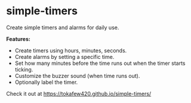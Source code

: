 # simple-timers

Create simple timers and alarms for daily use.

**Features:**
- Create timers using hours, minutes, seconds.
- Create alarms by setting a specific time.
- Set how many minutes before the time runs out when the timer starts ticking.
- Customize the buzzer sound (when time runs out).
- Optionally label the timer.

Check it out at https://tokafew420.github.io/simple-timers/
